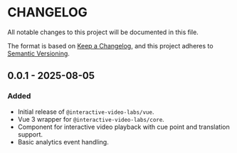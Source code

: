 # CHANGELOG

All notable changes to this project will be documented in this file.

The format is based on [Keep a Changelog](https://keepachangelog.com/en/1.0.0/),
and this project adheres to [Semantic Versioning](https://semver.org/spec/v2.0.0.html).


## 0.0.1 - 2025-08-05

### Added

- Initial release of `@interactive-video-labs/vue`.
- Vue 3 wrapper for `@interactive-video-labs/core`.
- Component for interactive video playback with cue point and translation support.
- Basic analytics event handling.
